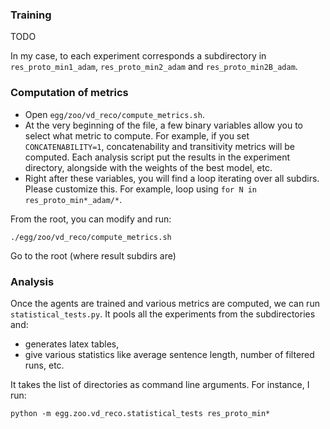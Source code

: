 ### Training

TODO

In my case, to each experiment corresponds a subdirectory in `res_proto_min1_adam`, `res_proto_min2_adam` and `res_proto_min2B_adam`.

### Computation of metrics

- Open `egg/zoo/vd_reco/compute_metrics.sh`. 
- At the very beginning of the file, a few binary variables allow you to select what metric to compute. For example, if you set `CONCATENABILITY=1`, concatenability and transitivity metrics will be computed. Each analysis script put the results in the experiment directory, alongside with the weights of the best model, etc.
- Right after these variables, you will find a loop iterating over all subdirs. Please customize this. For example, loop using `for N in res_proto_min*_adam/*`.

From the root, you can modify and run:

```
./egg/zoo/vd_reco/compute_metrics.sh
```
Go to the root (where result subdirs are)

### Analysis

Once the agents are trained and various metrics are computed, we can run `statistical_tests.py`. It pools all the experiments from the subdirectories and:

- generates latex tables,
- give various statistics like average sentence length, number of filtered runs, etc. 

It takes the list of directories as command line arguments. For instance, I run:

```
python -m egg.zoo.vd_reco.statistical_tests res_proto_min*
```
